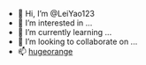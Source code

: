- 👋 Hi, I’m @LeiYao123
- 👀 I’m interested in ...
- 🌱 I’m currently learning ...
- 💞️ I’m looking to collaborate on ...
- 📫 [hugeorange](https://github.com/hugeorange)

<!---
LeiYao123/LeiYao123 is a ✨ special ✨ repository because its `README.md` (this file) appears on your GitHub profile.
You can click the Preview link to take a look at your changes.
--->

